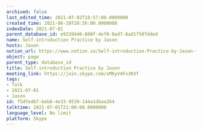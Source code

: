 ```yaml
---
archived: false
last_edited_time: 2021-07-02T18:57:00.0000000
created_time: 2021-06-28T20:56:00.0000000
indexDate: 2021-07-01
parent_database_id: e9339446-880f-4ef0-8ad7-8ad1f507dded
name: Self-introduction Practice by Jason
hosts: Jason
notion_url: https://www.notion.so/Self-introduction-Practice-by-Jason-f5dfedb7beb84e339539144a1dbaa264
object: page
parent_type: database_id
title: Self-introduction Practice by Jason
meeting_link: https://join.skype.com/xMKyV4Fx3KXT
tags:
- Talk
- 2021-07-01
- Jason
id: f5dfedb7-beb8-4e33-9539-144a1dbaa264
talktime: 2021-07-01T21:00:00.0000000
language_level: No limit
platform: Skype
---
```







